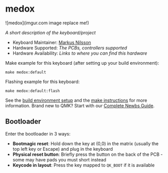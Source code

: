 # medox

![medox](imgur.com image replace me!)

*A short description of the keyboard/project*

* Keyboard Maintainer: [Markus Nilsson](https://github.com/mnilsson)
* Hardware Supported: *The PCBs, controllers supported*
* Hardware Availability: *Links to where you can find this hardware*

Make example for this keyboard (after setting up your build environment):

    make medox:default

Flashing example for this keyboard:

    make medox:default:flash

See the [build environment setup](https://docs.qmk.fm/#/getting_started_build_tools) and the [make instructions](https://docs.qmk.fm/#/getting_started_make_guide) for more information. Brand new to QMK? Start with our [Complete Newbs Guide](https://docs.qmk.fm/#/newbs).

## Bootloader

Enter the bootloader in 3 ways:

* **Bootmagic reset**: Hold down the key at (0,0) in the matrix (usually the top left key or Escape) and plug in the keyboard
* **Physical reset button**: Briefly press the button on the back of the PCB - some may have pads you must short instead
* **Keycode in layout**: Press the key mapped to `QK_BOOT` if it is available

